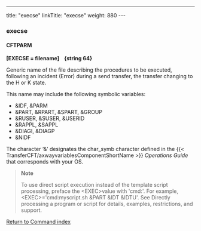 ---
title: "execse"
linkTitle: "execse"
weight: 880
---<span id="execse"></span>

### execse

<span id="execse_CFTPARM"></span>

#### CFTPARM

****[EXECSE = filename]
   {string
64}****

Generic name of the file describing
the procedures to be executed, following an incident (Error) during a
send transfer, the transfer changing to the H or K state.

This name may include the following symbolic variables:

* &IDF, &PARM
* &PART, &RPART,
    &SPART, &GROUP
* &RUSER, &SUSER,
    &USERID
* &RAPPL, &SAPPL
* &DIAGI, &DIAGP
* &NIDF

The character ‘&’ designates the char_symb character defined in
the {{< TransferCFT/axwayvariablesComponentShortName  >}} *Operations Guide* that corresponds with your OS.

> **Note**
>
> To use direct script execution instead of the template script processing, preface the &lt;EXEC>value with 'cmd:'. For example, &lt;EXEC>='cmd:myscript.sh &PART &IDT &IDTU'. See Directly processing a program or script for details, examples, restrictions, and support.

[Return to Command index](../../)
